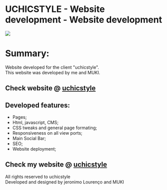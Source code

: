 # UCHICSTYLE - Website development - Website development

<img src="https://i.imgur.com/kxm0zXA.jpg">

<h1>Summary:</h1>

<p>Website developed for the client "uchicstyle". <br/> This website was developed by me and MUKI.</p>

<h2>Check website @ <a href="https://uchicstyle.co.ao" target="_blank"> uchicstyle </a>  </h2>

<h2> Developed features: </h2>
<ul>
<li>Pages;</li>
<li>Html, javascript, CMS;</li>
<li>CSS tweaks and general page formating;</li>
<li>Responsiveness on all view ports;</li>
<li>Main Social Bar;</li>
<li>SEO;</li>
<li>Website deployment;</li>
</ul>

	
<h2>Check my website @ <a href="https://uchicstyle.co.ao" target="_blank"> uchicstyle </a>  </h2>

<p>All rights reserved to uchicstyle<br/>
Developed and designed by jeronimo Lourenço and MUKI</p>

